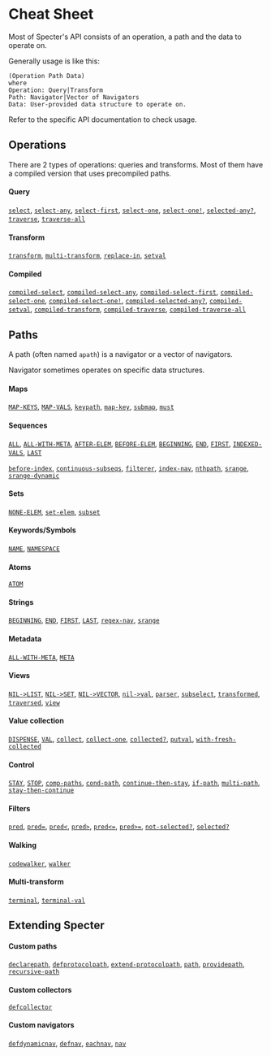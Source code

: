 # Cheat Sheet

Most of Specter's API consists of an operation, a path and the data to operate on.

Generally usage is like this:

```
(Operation Path Data)
where
Operation: Query|Transform
Path: Navigator|Vector of Navigators
Data: User-provided data structure to operate on.
```

Refer to the specific API documentation to check usage.

## Operations

There are 2 types of operations: queries and transforms. Most of them have a compiled version that uses precompiled paths.

#### Query

[`select`](https://github.com/nathanmarz/specter/wiki/List-of-Macros#select), [`select-any`](https://github.com/nathanmarz/specter/wiki/List-of-Macros#select-any), [`select-first`](https://github.com/nathanmarz/specter/wiki/List-of-Macros#select-first), [`select-one`](https://github.com/nathanmarz/specter/wiki/List-of-Macros#select-one), [`select-one!`](https://github.com/nathanmarz/specter/wiki/List-of-Macros#select-one-1), [`selected-any?`](https://github.com/nathanmarz/specter/wiki/List-of-Macros#selected-any), [`traverse`](https://github.com/nathanmarz/specter/wiki/List-of-Macros#traverse), [`traverse-all`](https://github.com/nathanmarz/specter/wiki/List-of-Macros#traverse-all)

#### Transform

[`transform`](https://github.com/nathanmarz/specter/wiki/List-of-Macros#transform), [`multi-transform`](https://github.com/nathanmarz/specter/wiki/List-of-Macros#multi-transform), [`replace-in`](https://github.com/nathanmarz/specter/wiki/List-of-Macros#replace-in), [`setval`](https://github.com/nathanmarz/specter/wiki/List-of-Macros#setval)

#### Compiled

[`compiled-select`](https://github.com/nathanmarz/specter/wiki/List-of-Navigators#compiled-), [`compiled-select-any`](https://github.com/nathanmarz/specter/wiki/List-of-Navigators#compiled-), [`compiled-select-first`](https://github.com/nathanmarz/specter/wiki/List-of-Navigators#compiled-), [`compiled-select-one`](https://github.com/nathanmarz/specter/wiki/List-of-Navigators#compiled-), [`compiled-select-one!`](https://github.com/nathanmarz/specter/wiki/List-of-Navigators#compiled-), [`compiled-selected-any?`](https://github.com/nathanmarz/specter/wiki/List-of-Navigators#compiled-), [`compiled-setval`](https://github.com/nathanmarz/specter/wiki/List-of-Navigators#compiled-), [`compiled-transform`](https://github.com/nathanmarz/specter/wiki/List-of-Navigators#compiled-), [`compiled-traverse`](https://github.com/nathanmarz/specter/wiki/List-of-Navigators#compiled-), [`compiled-traverse-all`](https://github.com/nathanmarz/specter/wiki/List-of-Navigators#compiled-)

## Paths

A path (often named `apath`) is a navigator or a vector of navigators.

Navigator sometimes operates on specific data structures.

#### Maps

[`MAP-KEYS`](https://github.com/nathanmarz/specter/wiki/List-of-Navigators#map-keys), [`MAP-VALS`](https://github.com/nathanmarz/specter/wiki/List-of-Navigators#map-vals), [`keypath`](https://github.com/nathanmarz/specter/wiki/List-of-Navigators#keypath), [`map-key`](https://github.com/nathanmarz/specter/wiki/List-of-Navigators#map-key), [`submap`](https://github.com/nathanmarz/specter/wiki/List-of-Navigators#submap), [`must`](https://github.com/nathanmarz/specter/wiki/List-of-Navigators#must)

#### Sequences

[`ALL`](https://github.com/nathanmarz/specter/wiki/List-of-Navigators#all), [`ALL-WITH-META`](https://github.com/nathanmarz/specter/wiki/List-of-Navigators#all-with-meta), [`AFTER-ELEM`](https://github.com/nathanmarz/specter/wiki/List-of-Navigators#after-elem), [`BEFORE-ELEM`](https://github.com/nathanmarz/specter/wiki/List-of-Navigators#before-elem), [`BEGINNING`](https://github.com/nathanmarz/specter/wiki/List-of-Navigators#beginning), [`END`](https://github.com/nathanmarz/specter/wiki/List-of-Navigators#end), [`FIRST`](https://github.com/nathanmarz/specter/wiki/List-of-Navigators#first), [`INDEXED-VALS`](https://github.com/nathanmarz/specter/wiki/List-of-Navigators#indexed-vals), [`LAST`](https://github.com/nathanmarz/specter/wiki/List-of-Navigators#last)

[`before-index`](https://github.com/nathanmarz/specter/wiki/List-of-Navigators#before-index), [`continuous-subseqs`](https://github.com/nathanmarz/specter/wiki/List-of-Navigators#continuous-subseqs), [`filterer`](https://github.com/nathanmarz/specter/wiki/List-of-Navigators#filterer), [`index-nav`](https://github.com/nathanmarz/specter/wiki/List-of-Navigators#index-nav), [`nthpath`](https://github.com/nathanmarz/specter/wiki/List-of-Navigators#nthpath), [`srange`](https://github.com/nathanmarz/specter/wiki/List-of-Navigators#srange), [`srange-dynamic`](https://github.com/nathanmarz/specter/wiki/List-of-Navigators#srange-dynamic)

#### Sets

[`NONE-ELEM`](https://github.com/nathanmarz/specter/wiki/List-of-Navigators#none-elem), [`set-elem`](https://github.com/nathanmarz/specter/wiki/List-of-Navigators#set-elem), [`subset`](https://github.com/nathanmarz/specter/wiki/List-of-Navigators#subset)

#### Keywords/Symbols

[`NAME`](https://github.com/nathanmarz/specter/wiki/List-of-Navigators#name), [`NAMESPACE`](https://github.com/nathanmarz/specter/wiki/List-of-Navigators#namespace)

#### Atoms

[`ATOM`](https://github.com/nathanmarz/specter/wiki/List-of-Navigators#atom)

#### Strings

[`BEGINNING`](https://github.com/nathanmarz/specter/wiki/List-of-Navigators#beginning), [`END`](https://github.com/nathanmarz/specter/wiki/List-of-Navigators#end), [`FIRST`](https://github.com/nathanmarz/specter/wiki/List-of-Navigators#first), [`LAST`](https://github.com/nathanmarz/specter/wiki/List-of-Navigators#last), [`regex-nav`](https://github.com/nathanmarz/specter/wiki/List-of-Navigators#regex-nav), [`srange`](https://github.com/nathanmarz/specter/wiki/List-of-Navigators#srange)

#### Metadata

[`ALL-WITH-META`](https://github.com/nathanmarz/specter/wiki/List-of-Navigators#all-with-meta), [`META`](https://github.com/nathanmarz/specter/wiki/List-of-Navigators#meta) 

#### Views

[`NIL->LIST`](https://github.com/nathanmarz/specter/wiki/List-of-Navigators#nil-list), [`NIL->SET`](https://github.com/nathanmarz/specter/wiki/List-of-Navigators#nil-set), [`NIL->VECTOR`](https://github.com/nathanmarz/specter/wiki/List-of-Navigators#nil-vector), [`nil->val`](https://github.com/nathanmarz/specter/wiki/List-of-Navigators#nil-val), [`parser`](https://github.com/nathanmarz/specter/wiki/List-of-Navigators#parser), [`subselect`](https://github.com/nathanmarz/specter/wiki/List-of-Navigators#subselect), [`transformed`](https://github.com/nathanmarz/specter/wiki/List-of-Navigators#transformed), [`traversed`](https://github.com/nathanmarz/specter/wiki/List-of-Navigators#traversed), [`view`](https://github.com/nathanmarz/specter/wiki/List-of-Navigators#view)

#### Value collection

[`DISPENSE`](https://github.com/nathanmarz/specter/wiki/List-of-Navigators#dispense), [`VAL`](https://github.com/nathanmarz/specter/wiki/List-of-Navigators#val), [`collect`](https://github.com/nathanmarz/specter/wiki/List-of-Navigators#collect), [`collect-one`](https://github.com/nathanmarz/specter/wiki/List-of-Navigators#collect-one), [`collected?`](https://github.com/nathanmarz/specter/wiki/List-of-Macros#collected), [`putval`](https://github.com/nathanmarz/specter/wiki/List-of-Navigators#putval), [`with-fresh-collected`](https://github.com/nathanmarz/specter/wiki/List-of-Navigators#with-fresh-collected)

#### Control

[`STAY`](https://github.com/nathanmarz/specter/wiki/List-of-Navigators#stay), [`STOP`](https://github.com/nathanmarz/specter/wiki/List-of-Navigators#stop), [`comp-paths`](https://github.com/nathanmarz/specter/wiki/List-of-Navigators#comp-paths), [`cond-path`](https://github.com/nathanmarz/specter/wiki/List-of-Navigators#cond-path), [`continue-then-stay`](https://github.com/nathanmarz/specter/wiki/List-of-Navigators#continue-then-stay), [`if-path`](https://github.com/nathanmarz/specter/wiki/List-of-Navigators#if-path), [`multi-path`](https://github.com/nathanmarz/specter/wiki/List-of-Navigators#multi-path), [`stay-then-continue`](https://github.com/nathanmarz/specter/wiki/List-of-Navigators#stay-then-continue)

#### Filters

[`pred`](https://github.com/nathanmarz/specter/wiki/List-of-Navigators#pred), [`pred=`](https://github.com/nathanmarz/specter/wiki/List-of-Navigators#pred-1), [`pred<`](https://github.com/nathanmarz/specter/wiki/List-of-Navigators#pred-2), [`pred>`](https://github.com/nathanmarz/specter/wiki/List-of-Navigators#pred-3), [`pred<=`](https://github.com/nathanmarz/specter/wiki/List-of-Navigators#pred-4), [`pred>=`](https://github.com/nathanmarz/specter/wiki/List-of-Navigators#pred-5), [`not-selected?`](https://github.com/nathanmarz/specter/wiki/List-of-Navigators#not-selected),  [`selected?`](https://github.com/nathanmarz/specter/wiki/List-of-Navigators#selected)

#### Walking

[`codewalker`](https://github.com/nathanmarz/specter/wiki/List-of-Navigators#codewalker), [`walker`](https://github.com/nathanmarz/specter/wiki/List-of-Navigators#walker)

#### Multi-transform

[`terminal`](https://github.com/nathanmarz/specter/wiki/List-of-Navigators#terminal), [`terminal-val`](https://github.com/nathanmarz/specter/wiki/List-of-Navigators#terminal-val)

## Extending Specter

#### Custom paths

[`declarepath`](https://github.com/nathanmarz/specter/wiki/List-of-Macros#declarepath), [`defprotocolpath`](https://github.com/nathanmarz/specter/wiki/List-of-Macros#defprotocolpath), [`extend-protocolpath`](https://github.com/nathanmarz/specter/wiki/List-of-Macros#extend-protocolpath), [`path`](https://github.com/nathanmarz/specter/wiki/List-of-Macros#path), [`providepath`](https://github.com/nathanmarz/specter/wiki/List-of-Macros#providepath), [`recursive-path`](https://github.com/nathanmarz/specter/wiki/List-of-Macros#recursive-path)

#### Custom collectors

[`defcollector`](https://github.com/nathanmarz/specter/wiki/List-of-Macros#defcollector)

#### Custom navigators

[`defdynamicnav`](https://github.com/nathanmarz/specter/wiki/List-of-Macros#defdynamicnav), [`defnav`](https://github.com/nathanmarz/specter/wiki/List-of-Macros#defnav), [`eachnav`](https://github.com/nathanmarz/specter/wiki/List-of-Macros#eachnav), [`nav`](https://github.com/nathanmarz/specter/wiki/List-of-Macros#nav)
